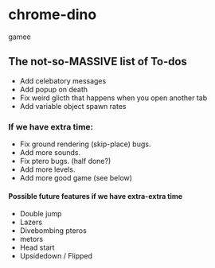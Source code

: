 # chrome-dino
gamee

## The not-so-MASSIVE list of To-dos
- Add celebatory messages
- Add popup on death
- Fix weird glicth that happens when you open another tab
- Add variable object spawn rates

### If we have extra time:
- Fix ground rendering (skip-place) bugs.
- Add more sounds.
- Fix ptero bugs. (half done?)
- Add more levels.
- Add more good game (see below) 

#### Possible future features if we have extra-extra time
- Double jump
- Lazers
- Divebombing pteros
- metors
- Head start
- Upsidedown / Flipped